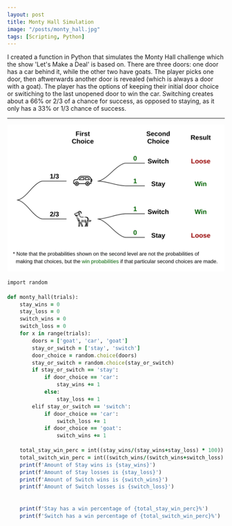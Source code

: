 ```yaml
---
layout: post
title: Monty Hall Simulation 
image: "/posts/monty_hall.jpg"
tags: [Scripting, Python]
---
```

I created a function in Python that simulates the Monty Hall challenge which the show 'Let's Make a Deal' is based on. There are three doors: one door has a car behind it, while the other two have goats. The player picks one door, then aftwerwards another door is revealed (which is always a door with a goat). The player has the options of keeping their initial door choice or switiching to the last unopened door to win the car. Switching creates about a 66% or 2/3 of a chance for success, as opposed to staying, as it only has a 33% or 1/3 chance of success.

---

![alt text](/img/posts/monty_hall_post.png "Monty Hall")


```ruby
import random

def monty_hall(trials): 
    stay_wins = 0
    stay_loss = 0
    switch_wins = 0
    switch_loss = 0
    for x in range(trials):
        doors = ['goat', 'car', 'goat']
        stay_or_switch = ['stay', 'switch']
        door_choice = random.choice(doors)
        stay_or_switch = random.choice(stay_or_switch)
        if stay_or_switch == 'stay':
            if door_choice == 'car':
                stay_wins += 1
            else:
                stay_loss += 1
        elif stay_or_switch == 'switch':
            if door_choice == 'car':
                switch_loss += 1
            if door_choice == 'goat':
                switch_wins += 1

    total_stay_win_perc = int((stay_wins/(stay_wins+stay_loss) * 100))
    total_switch_win_perc = int((switch_wins/(switch_wins+switch_loss) * 100))
    print(f'Amount of Stay wins is {stay_wins}')
    print(f'Amount of Stay losses is {stay_loss}')
    print(f'Amount of Switch wins is {switch_wins}')
    print(f'Amount of Switch losses is {switch_loss}')

    
    print(f'Stay has a win percentage of {total_stay_win_perc}%')
    print(f'Switch has a win percentage of {total_switch_win_perc}%')
    
```

